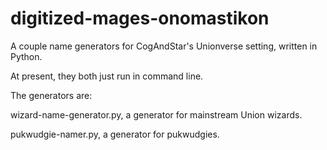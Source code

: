 # digitized-mages-onomastikon
A couple name generators for CogAndStar's Unionverse setting, written in Python.

At present, they both just run in command line.

The generators are:

  wizard-name-generator.py, a generator for mainstream Union wizards.
  
  pukwudgie-namer.py, a generator for pukwudgies.
